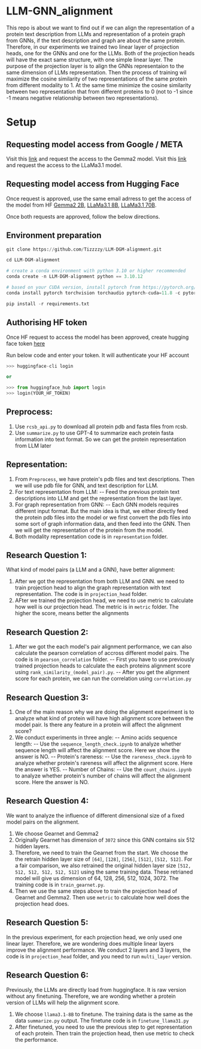 # LLM-GNN_alignment

This repo is about we want to find out if we can align the representation of a protein text description from LLMs and representation of a protein graph from GNNs, if the text description and graph are about the same protein. Therefore, in our experiments we trained two linear layer of projection heads, one for the GNNs and one for the LLMs. Both of the projection heads will have the exact same structure, with one simple linear layer. The purpose of the projection layer is to align the GNNs representaion to the same dimension of LLMs representation. Then the process of training wil maximize the cosine similarity of two representations of the same protein from different modality to 1. At the same time minimize the cosine similarity between two representation that from different proteins to 0 (not to -1 since -1 means negative relationship between two representations).

# Setup

## Requesting model access from Google / META
Visit this [link](https://blog.google/technology/developers/google-gemma-2/) and request the access to the Gemma2 model. 
Visit this [link](https://ai.meta.com/blog/meta-llama-3-1/) and request the access to the LLaMa3.1 model. 

## Requesting model access from Hugging Face
Once request is approved, use the same email adrress to get the access of the model from HF [Gemma2 2B](https://huggingface.co/google/gemma-2-2b), [LLaMa3.1 8B](https://huggingface.co/meta-llama/Llama-3.1-8B), [LLaMa3.1 70B](https://huggingface.co/meta-llama/Llama-3.1-70B).

Once both requests are approved, follow the below directions.

## Environment preparation
```python
git clone https://github.com/Tizzzzy/LLM-DGM-alignment.git

cd LLM-DGM-alignment

# create a conda environment with python 3.10 or higher recommended
conda create -n LLM-DGM-alignment python == 3.10.12

# based on your CUDA version, install pytorch from https://pytorch.org/
conda install pytorch torchvision torchaudio pytorch-cuda=11.8 -c pytorch -c nvidia

pip install -r requirements.txt
```

## Authorising HF token
Once HF request to access the model has been approved, create hugging face token [here](https://huggingface.co/settings/tokens)

Run below code and enter your token. It will authenticate your HF account
```python
>>> huggingface-cli login

or

>>> from huggingface_hub import login
>>> login(YOUR_HF_TOKEN)
```

## Preprocess:

1. Use `rcsb_api.py` to download all protein pdb and fasta files from rcsb.
2. Use `summarize.py` to use GPT-4 to summarize each protein fasta information into text format. So we can get the protein representation from LLM later

## Representation:
1. From `Preprocess`, we have protein's pdb files and text descriptions. Then we will use pdb file for GNN, and text description for LLM.
2. For text representation from LLM:
   -- Feed the previous protein text descriptions into LLM and get the representation from the last layer.
3. For graph representation from GNN:
   -- Each GNN models requires different input format. But the main idea is that, we either directly feed the protein pdb files into the model or we first convert the pdb files into some sort of graph information data, and then feed into the GNN. Then we will get the representation of the protein from the model.
4. Both modality representation code is in `representation` folder. 

## Research Question 1:
What kind of model pairs (a LLM and a GNN), have better alignment:
1. After we got the representation from both LLM and GNN. we need to train projection head to align the graph representation with text representation. The code is in `projection_head` folder.
2. AFter we trained the projection head, we need to use metric to calculate how well is our projection head. The metric is in `metric` folder. The higher the score, means better the alignments

## Research Question 2:
1. After we got the each model's pair alignment performance, we can also calculate the pearson correlation of accross different model pairs. The code is in `pearson_correlation` folder.
   -- First you have to use previously trained projection heads to calculate the each proteins alignment score using `rank_similarity_(model_pair).py`.
   -- After you get the alignment score for each protein, we can run the correlation using `correlation.py`

## Research Question 3:
1. One of the main reason why we are doing the alignment experiment is to analyze what kind of protein will have high alignment score between the model pair. Is there any feature in a protein will affect the alignment score?
2. We conduct experiments in three angle:
   -- Amino acids sequence length:
      -- Use the `sequence_length_check.ipynb` to analyze whether sequence length will affect the alignment score. Here we show the answer is NO.
   -- Protein's rareness:
      -- Use the `rareness_check.ipynb` to analyze whether protein's rareness will affect the alignment score. Here the answer is YES.
   -- Number of Chains:
      -- Use the `count_chains.ipynb` to analyze whether protein's number of chains will affect the alignment score. Here the answer is NO.

## Research Question 4:
We want to analyze the influence of different dimensional size of a fixed model pairs on the alignment.
1. We choose Gearnet and Gemma2
2. Originally Gearnet has dimension of `3072` since this GNN contains six 512 hidden layers.
3. Therefore, we need to train the Gearnet from the start. We choose the the retrain hidden layer size of `[64]`, `[128]`, `[256]`, `[512]`, `[512, 512]`. For a fair comparison, we also retrained the original hidden layer size `[512, 512, 512, 512, 512, 512]` using the same training data. These retrianed model will give us dimension of 64, 128, 256, 512, 1024, 3072. The training code is in `train_gearnet.py`.
4. Then we use the same steps above to train the projection head of Gearnet and Gemma2. Then use `metric` to calculate how well does the projection head does.

## Research Question 5:
In the previous experiment, for each projection head, we only used one linear layer. Therefore, we are wondering does multiple linear layers improve the alignment performance.
We conduct 2 layers and 3 layers, the code is in `projection_head` folder, and you need to run `multi_layer` version.

## Research Question 6:
Previously, the LLMs are directly load from huggingface. It is raw version without any finetuning. Therefore, we are wonding whether a protein version of LLMs will help the alignment score.
1. We choose `llama3.1-8B` to finetune. The training data is the same as the data `summarize.py` output. The finetune code is in `finetune_llama31.py`
2. After finetuned, you need to use the previous step to get representation of each protein. Then train the projection head, then use metric to check the performance.

